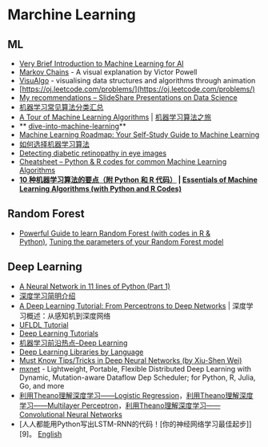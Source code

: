 # Marchine Learning


## ML

-  [Very Brief Introduction to Machine Learning for AI](http://www.iro.umontreal.ca/~pift6266/H10/notes/mlintro.html)
-  [Markov Chains](http://setosa.io/blog/2014/07/26/markov-chains/index.html) - A visual explanation by Victor Powell
-  [VisuAlgo](http://www.comp.nus.edu.sg/~stevenha/visualization/index.html) - visualising data structures and algorithms through animation
-  [https://oj.leetcode.com/problems/](https://oj.leetcode.com/problems/)
-  [My recommendations – SlideShare Presentations on Data Science](http://www.analyticsvidhya.com/blog/2015/09/slideshare-presentations-data-science/)
-  [机器学习常见算法分类汇总](http://www.ctocio.com/hotnews/15919.html)
-  [A Tour of Machine Learning Algorithms](http://machinelearningmastery.com/a-tour-of-machine-learning-algorithms/) | [机器学习算法之旅](http://blog.jobbole.com/60809/)
-  ** [dive-into-machine-learning](https://github.com/hangtwenty/dive-into-machine-learning)**
-  [Machine Learning Roadmap: Your Self-Study Guide to Machine Learning](http://machinelearningmastery.com/machine-learning-roadmap-your-self-study-guide-to-machine-learning/)
-  [如何选择机器学习算法](http://www.52ml.net/15063.html)
-  [Detecting diabetic retinopathy in eye images](http://jeffreydf.github.io/diabetic-retinopathy-detection/)
-  [Cheatsheet – Python & R codes for common Machine Learning Algorithms](http://www.analyticsvidhya.com/blog/2015/09/full-cheatsheet-machine-learning-algorithms/)
-  **[10 种机器学习算法的要点（附 Python 和 R 代码）](http://blog.jobbole.com/92021/) | [Essentials of Machine Learning Algorithms (with Python and R Codes)](http://www.analyticsvidhya.com/blog/2015/08/common-machine-learning-algorithms/)**


## Random Forest

-  [Powerful Guide to learn Random Forest (with codes in R & Python)](http://www.analyticsvidhya.com/blog/2015/09/random-forest-algorithm-multiple-challenges/), [Tuning the parameters of your Random Forest model](https://www.codementor.io/python/tutorial/data-science-python-pandas-r-dimensionality-reduction)

## Deep Learning

-  [A Neural Network in 11 lines of Python (Part 1)](http://iamtrask.github.io/2015/07/12/basic-python-network/)
-  [深度学习简明介绍](http://xhrwang.me/2015/01/16/a-brief-overview-of-deep-learning.html)
-  [A Deep Learning Tutorial: From Perceptrons to Deep Networks](http://www.toptal.com/machine-learning/an-introduction-to-deep-learning-from-perceptrons-to-deep-networks) | 深度学习概述：从感知机到深度网络
-  [UFLDL Tutorial](http://ufldl.stanford.edu/tutorial/)
-  [Deep Learning Tutorials](http://deeplearning.net/tutorial/)
-  [机器学习前沿热点–Deep Learning](http://blog.sciencenet.cn/blog-315535-663215.html)
-  [Deep Learning Libraries by Language](http://www.teglor.com/b/deep-learning-libraries-language-cm569/)
-  [Must Know Tips/Tricks in Deep Neural Networks (by Xiu-Shen Wei)](http://lamda.nju.edu.cn/weixs/project/CNNTricks/CNNTricks.html)
-  [mxnet](http://mxnet.rtfd.org/) - Lightweight, Portable, Flexible Distributed Deep Learning with Dynamic, Mutation-aware Dataflow Dep Scheduler; for Python, R, Julia, Go, and more
- [利用Theano理解深度学习——Logistic Regression](http://blog.csdn.net/google19890102/article/details/48976021)，[利用Theano理解深度学习——Multilayer Perceptron](http://blog.csdn.net/google19890102/article/details/49071305)，[利用Theano理解深度学习——Convolutional Neural Networks](http://blog.csdn.net/google19890102/article/details/49966391)
-  [人人都能用Python写出LSTM-RNN的代码！[你的神经网络学习最佳起步]][9]。 [English](http://iamtrask.github.io/2015/11/15/anyone-can-code-lstm/)
